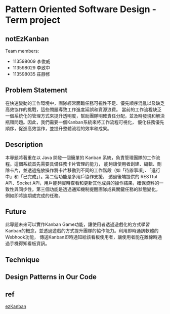 # Pattern Oriented Software Design - Term project

## notEzKanban

Team members:

- 113598009 李俊威
- 113598029 李致中
- 113598035 莊靜修

## Problem Statement
在快速變動的工作環境中，團隊經常面臨任務可視性不足、優先順序混亂以及缺乏高效協作的挑戰，這些問題導致工作進度延誤和資源浪費。
當前的工作流程缺乏一個系統化的管理方式來提升透明度，幫助團隊明確責任分配，並及時發現和解決瓶頸問題。因此，我們需要一個Kanban系統來將工作流程可視化，
優化任務優先順序，促進高效協作，並提升整體流程的效率和成果。

## Description
本專題將著重在以 Java 開發一個簡單的 Kanban 系統，負責管理團隊的工作流程。這個系統首先需要具備任務卡片管理的能力，
能夠讓使用者創建、編輯、刪除卡片，並透過拖放操作將卡片移動到不同的工作階段（如「待辦事項」、「進行中」和「已完成」）。第二個功能是多用戶協作支援，
透過後端提供的 RESTful API、Socket API，用戶能夠實時查看和更新其他成員的操作結果，確保資料的一致性與同步性。第三個功能是透過通知機制提醒團隊成員關鍵任務的狀態變化，
例如即將逾期或完成的任務。

## Future
此專題未來可以實作Kanban Game功能，讓使用者透過遊戲化的方式學習Kanban的概念，並透過遊戲的方式提升團隊的協作能力。利用即時通訊軟體的Webhook功能，
傳送Kanban即時通知給該看板使用者，讓使用者能在離線時通過手機得知看板資訊。

## Technique

## Design Patterns in Our Code

## ref
[ezKanban](https://gitlab.com/TeddyChen/ezkanban_2020)